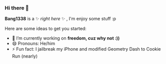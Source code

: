 ### Hi there 👋

**Bang1338** is a ✨ _right here_ ✨ , I'm enjoy some stuff :p

Here are some ideas to get you started:

- 🔭 I’m currently working on **freedom, cuz why not :))**
- 😄 Pronouns: He/him
- ⚡ Fun fact: I jailbreak my iPhone and modified Geometry Dash to Cookie Run (nearly)
